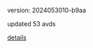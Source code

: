 version: 2024053010-b9aa

updated 53 avds

[details](https://github.com/0x74f917491bfa7ebfa379/ali_avd_db/blob/master/change_log/2024/05/30/10/b9aa.txt)
